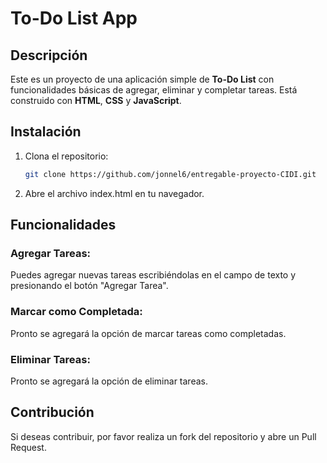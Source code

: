 # To-Do List App

## Descripción
Este es un proyecto de una aplicación simple de **To-Do List** con funcionalidades básicas de agregar, eliminar y completar tareas. Está construido con **HTML**, **CSS** y **JavaScript**.

## Instalación
1. Clona el repositorio:
   ```bash
   git clone https://github.com/jonnel6/entregable-proyecto-CIDI.git

2. Abre el archivo index.html en tu navegador.

## Funcionalidades

### Agregar Tareas:
 Puedes agregar nuevas tareas escribiéndolas en el campo de texto y presionando el botón "Agregar Tarea".

### Marcar como Completada:

 Pronto se agregará la opción de marcar tareas como completadas.

### Eliminar Tareas: 

Pronto se agregará la opción de eliminar tareas.

## Contribución
Si deseas contribuir, por favor realiza un fork del repositorio y abre un Pull Request.

